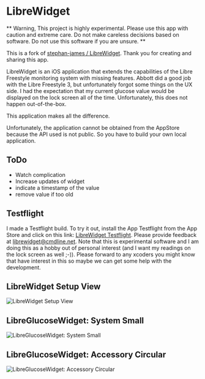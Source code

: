 # LibreWidget

** Warning, This project is highly experimental. Please use this app with caution and extreme care. Do not make careless decisions based on software. Do not use this software if you are unsure. **

This is a fork of [stephan-james / LibreWidget](https://github.com/stephan-james/LibreWidget). Thank you for creating and sharing this app.

LibreWidget is an iOS application that extends the capabilities of the Libre Freestyle monitoring system with missing features.
Abbott did a good job with the Libre Freestyle 3, but unfortunately forgot some things on the UX side.
I had the expectation that my current glucose value would be displayed on the lock screen all of the time.
Unfortunately, this does not happen out-of-the-box.

This application makes all the difference.

Unfortunately, the application cannot be obtained from the AppStore because the API used is not public.
So you have to build your own local application.

## ToDo
- Watch complication
- Increase updates of widget
- indicate a timestamp of the value
- remove value if too old

## Testflight
I made a Testflight build. To try it out, install the App Testflight from the App Store and click on this link: [LibreWidget Testflight](https://testflight.apple.com/join/pGz2B7O7). Please provide feedback at librewidget@cmdline.net. Note that this is experimental software and I am doing this as a hobby out of personal interest (and I want my readings on the lock screen as well ;-)). Please forward to any xcoders you might know that have interest in this so maybe we can get some help with the development.

## LibreWidget Setup View
![LibreWidget Setup View](assets/LibreWidgetSetupView.png)  

## LibreGlucoseWidget: System Small
![LibreGlucoseWidget: System Small](assets/LibreGlucoseWidgetSystemSmall.png) 

## LibreGlucoseWidget: Accessory Circular
![LibreGlucoseWidget: Accessory Circular](assets/LibreGlucoseWidgetAccessoryCircular.png)  
